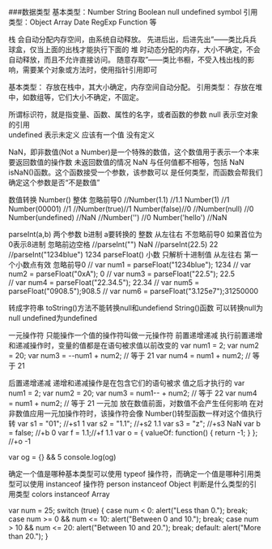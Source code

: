 
###数据类型
基本类型：Number String Boolean null undefined symbol 
引用类型：Object Array Date RegExp Function 等  

栈 会自动分配内存空间，由系统自动释放。 先进后出，后进先出”——类比兵兵球盒，仅当上面的出栈才能执行下面的
堆 时动态分配的内存，大小不确定，不会自动释放，而且不允许直接访问。 随意存取”——类比书橱，不受入栈出栈的影响，需要某个对象或方法时，使用指针引用即可 

基本类型： 存放在栈中，其大小确定，内存空间自动分配。
引用类型： 存放在堆中，如数组等，它们大小不确定，不固定。                

所谓标识符，就是指变量、函数、属性的名字，或者函数的参数
null  表示空对象的引用  
undefined 表示未定义 应该有一个值 没有定义 

NaN，即非数值(Not a Number)是一个特殊的数值，这个数值用于表示一个本来要返回数值的操作数
未返回数值的情况
NaN 与任何值都不相等，包括 NaN 
isNaN()函数。这个函数接受一个参数，该参数可以 是任何类型，而函数会帮我们确定这个参数是否“不是数值”

数值转换
Number()
整体 忽略前导0 
//Number(1.1) //1.1  Number(1) //1  Number(00001) //1
//Number(true)//1   Number(false)//0
//Number(null) //0  Number(undefined) //NaN
//Number('') //0  Number('hello') //NaN

parseInt(a,b) 两个参数  b进制 a要转换的   整数
从左往右 不忽略前导0  如果首位为0表示8进制 忽略前边空格
//parseInt("") NaN
//parseInt(22.5) 22
//parseInt("1234blue") 1234
parseFloat() 小数 只解析十进制值
从左往右 第一个小数点有效 忽略前导0
// var num1 = parseFloat("1234blue"); 1234
// var num2 = parseFloat("0xA"); 0
// var num3 = parseFloat("22.5"); 22.5                                                                                                                                                                                                 
// var num4 = parseFloat("22.34.5"); 22.34
// var num5 = parseFloat("0908.5");908.5
// var num6 = parseFloat("3.125e7");31250000

转成字符串 toString()方法不能转换null和undefiend     String()函数  可以转换null为null undefined为undefined


一元操作符 只能操作一个值的操作符叫做一元操作符
前置递增递减
执行前置递增和递减操作时，变量的值都是在语句被求值以前改变的
var num1 = 2;
var num2 = 20;
var num3 = --num1 + num2; // 等于 21
var num4 = num1 + num2;  // 等于 21

后置递增递减
递增和递减操作是在包含它们的语句被求 值之后才执行的
var num1 = 2;
var num2 = 20;
var num3 = num1-- + num2; // 等于 22 
var num4 = num1 + num2;  // 等于 21
一元加 放在数值前面，对数值不会产生任何影响 在对非数值应用一元加操作符时，该操作符会像 Number()转型函数一样对这个值执行转
var s1 = "01"; //+s1  1
var s2 = "1.1"; //+s2 1.1
var s3 = "z"; //+s3 NaN
var b = false; //+b 0
var f = 1.1;//+f 1.1
var o = {
    valueOf: function() {
        return -1;
  } }; //+o -1

  var og = {} && 5
  console.log(og)

  确定一个值是哪种基本类型可以使用 typeof 操作符，而确定一个值是哪种引用类型可以使用 instanceof 操作符
  person instanceof Object  判断是什么类型的引用类型
  colors instanceof Array

  var num = 25;
  switch (true) {
      case num < 0:
          alert("Less than 0.");
          break;
      case num >= 0 && num <= 10:
          alert("Between 0 and 10.");
          break;
      case num > 10 && num <= 20:
          alert("Between 10 and 20.");
          break;
      default:
          alert("More than 20.");
  }